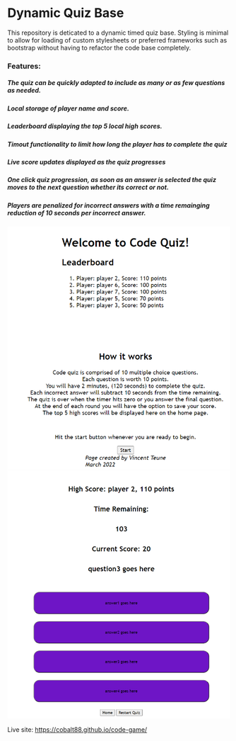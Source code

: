 # Dynamic Quiz Base

This repository is deticated to a dynamic timed quiz base. Styling is minimal to allow for loading of custom stylesheets or preferred frameworks such as bootstrap without having to refactor the code base completely. 

### Features:

##### The quiz can be quickly adapted to include as many or as few questions as needed.

##### Local storage of player name and score.

##### Leaderboard displaying the top 5 local high scores.

##### Timout functionality to limit how long the player has to complete the quiz

##### Live score updates displayed as the quiz progresses 

##### One click quiz progression, as soon as an answer is selected the quiz moves to the next question whether its correct or not. 

##### Players are penalized for incorrect answers with a time remainging reduction of 10 seconds per incorrect answer. 

![Alt text](./assets/images/_D__code-game_index.html%20(1).png)
![Alt text](./assets/images/_D__code-game_assets_subpages_game.html%20(1).png)


Live site:
https://cobalt88.github.io/code-game/
